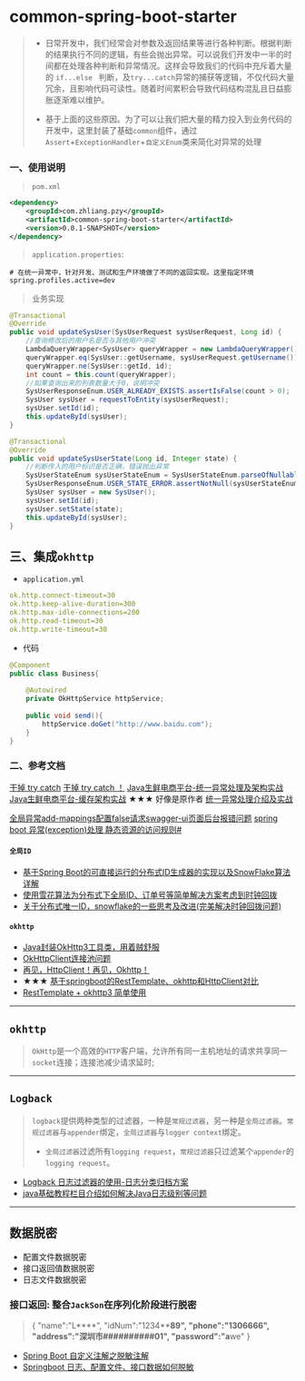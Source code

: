 # common-spring-boot-starter
> - 日常开发中，我们经常会对参数及返回结果等进行各种判断。根据判断的结果执行不同的逻辑，有些会抛出异常。可以说我们开发中一半的时间都在处理各种判断和异常情况。这样会导致我们的代码中充斥着大量的 `if...else ` 判断，及`try...catch`异常的捕获等逻辑，不仅代码大量冗余，且影响代码可读性。随着时间累积会导致代码结构混乱且日益膨胀逐渐难以维护。
>
> - 基于上面的这些原因。为了可以让我们把大量的精力投入到业务代码的开发中，这里封装了基础`common`组件，通过`Assert`+`ExceptionHandler`+`自定义Enum`类来简化对异常的处理



### 一、使用说明
> `pom.xml`
```xml
<dependency>
    <groupId>com.zhliang.pzy</groupId>
    <artifactId>common-spring-boot-starter</artifactId>
    <version>0.0.1-SNAPSHOT</version>
</dependency>
```
> `application.properties`: 
```properties
# 在统一异常中，针对开发、测试和生产环境做了不同的返回实现。这里指定环境
spring.profiles.active=dev
```
> 业务实现
```java
@Transactional
@Override
public void updateSysUser(SysUserRequest sysUserRequest, Long id) {
    //查询修改后的用户名是否与其他用户冲突
    LambdaQueryWrapper<SysUser> queryWrapper = new LambdaQueryWrapper();
    queryWrapper.eq(SysUser::getUsername, sysUserRequest.getUsername());
    queryWrapper.ne(SysUser::getId, id);
    int count = this.count(queryWrapper);
    //如果查询出来的列表数量大于0，说明冲突
    SysUserResponseEnum.USER_ALREADY_EXISTS.assertIsFalse(count > 0);
    SysUser sysUser = requestToEntity(sysUserRequest);
    sysUser.setId(id);
    this.updateById(sysUser);
}

@Transactional
@Override
public void updateSysUserState(Long id, Integer state) {
    //判断传入的用户标识是否正确，错误抛出异常
    SysUserStateEnum sysUserStateEnum = SysUserStateEnum.parseOfNullable(state);
    SysUserResponseEnum.USER_STATE_ERROR.assertNotNull(sysUserStateEnum);
    SysUser sysUser = new SysUser();
    sysUser.setId(id);
    sysUser.setState(state);
    this.updateById(sysUser);
}

```

## 三、集成`okhttp`
- `application.yml`
```yaml
ok.http.connect-timeout=30
ok.http.keep-alive-duration=300
ok.http.max-idle-connections=200
ok.http.read-timeout=30
ok.http.write-timeout=30
```
- 代码
```java
@Component
public class Business{
    
    @Autowired
    private OkHttpService httpService;
    
    public void send(){
        httpService.doGet("http://www.baidu.com");
    }
}

```

### 二、参考文档

[干掉 try catch](https://mp.weixin.qq.com/s/zdwHINfGng5ffv8L46iETw)
[干掉 try catch ！](https://blog.csdn.net/xcbeyond/article/details/105872632)
[Java生鲜电商平台-统一异常处理及架构实战](https://www.cnblogs.com/jurendage/p/11255197.html)
[Java生鲜电商平台-缓存架构实战](https://www.cnblogs.com/jurendage/p/11269241.html)
★★★ 好像是原作者 
[统一异常处理介绍及实战](https://www.jianshu.com/p/3f3d9e8d1efa)



[全局异常add-mappings配置false请求swagger-ui页面后台报错问题](https://blog.csdn.net/weixin_43241706/article/details/112303307)
[spring boot 异常(exception)处理 ](https://www.cnblogs.com/haibianren/p/11720502.html)
[静态资源的访问规则#](https://www.cnblogs.com/yoshi/p/14346943.html)

#### `全局ID`
* [基于Spring Boot的可直接运行的分布式ID生成器的实现以及SnowFlake算法详解](https://www.cnblogs.com/csonezp/p/12088432.html)
* [使用雪花算法为分布式下全局ID、订单号等简单解决方案考虑到时钟回拨](https://blog.csdn.net/ycb1689/article/details/89331634)
* [关于分布式唯一ID，snowflake的一些思考及改进(完美解决时钟回拨问题)](https://blog.csdn.net/WGH100817/article/details/101719325)

#### `okhttp`
* [Java封装OkHttp3工具类，用着贼舒服](https://blog.csdn.net/lilizhou2008/article/details/117537867)
* [OkHttpClient连接池问题](https://www.jianshu.com/p/e23c113f97f6)
* [再见，HttpClient！再见，Okhttp！](https://www.cnblogs.com/javastack/archive/2021/03/08/14501674.html)
* ★★★ [基于springboot的RestTemplate、okhttp和HttpClient对比](https://www.cnblogs.com/wzk-0000/p/10955406.html)
* [RestTemplate + okhttp3 简单使用](https://www.jianshu.com/p/e4fded8e126a)

---
## `okhttp`
> `OkHttp`是一个高效的`HTTP`客户端，允许所有同一主机地址的请求共享同一`socket`连接；连接池减少请求延时;

--- 
## `Logback`
> `logback`提供两种类型的过滤器，一种是`常规过滤器`，另一种是`全局过滤器`。`常规过滤器`与`appender`绑定，`全局过滤器`与`logger context`绑定。
> - `全局过滤器`过滤所有`logging request`，`常规过滤器`只过滤某个`appender`的`logging request`。

* [Logback 日志过滤器的使用-日志分类归档方案](https://blog.csdn.net/weixin_45505313/article/details/107382558)
* [java基础教程栏目介绍如何解决Java日志级别等问题](https://www.yht7.com/news/126652)


--- 
## 数据脱密
- 配置文件数据脱密
- 接口返回值数据脱密
- 日志文件数据脱密

### 接口返回: 整合`JackSon`在序列化阶段进行脱密
> {
>      "name":"L****",
>      "idNum":"1234************89",
>      "phone":"130****6666",
>      "address":"深圳市##########01",
>      "password":"a******we"
> }
* [Spring Boot 自定义注解之脱敏注解](https://juejin.cn/post/7022455226984726535)
* [Springboot 日志、配置文件、接口数据如何脱敏](https://juejin.cn/post/7004641512596176910)
